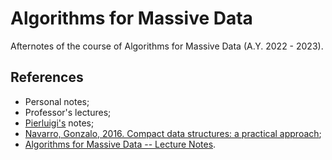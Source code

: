 # Algorithms for Massive Data
Afternotes of the course of Algorithms for Massive Data (A.Y. 2022 - 2023).
## References
- Personal notes;
- Professor's lectures;
- [Pierluigi's](https://github.com/zACIID) notes;
- [Navarro, Gonzalo, 2016. Compact data structures: a practical approach](https://www.cambridge.org/core/books/compact-data-structures/68A5983E6F1176181291E235D0B7EB44);
- [Algorithms for Massive Data -- Lecture Notes](https://arxiv.org/abs/2301.00754).